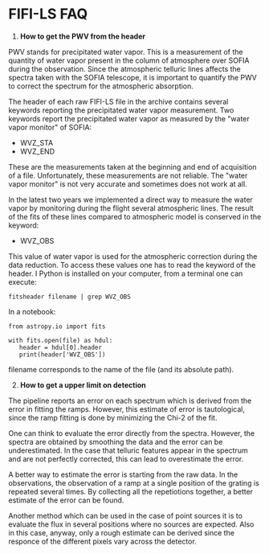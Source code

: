 # FIFI-LS FAQ

1) **How to get the PWV from the header**

PWV stands for precipitated water vapor. This is a measurement of the quantity of water vapor present in the column of atmosphere
over SOFIA during the observation. Since the atmospheric telluric lines affects the spectra taken with the SOFIA telescope, it is 
important to quantify the PWV to correct the spectrum for the atmospheric absorption.

The header of each raw FIFI-LS file in the archive contains several keywords reporting the precipitated water vapor measurement.
Two keywords report the precipitated water vapor as measured by the "water vapor monitor" of SOFIA:
 -  WVZ_STA
 -  WVZ_END
 
These are the measurements taken at the beginning and end of acquisition of a file.
Unfortunately, these measurements are not reliable. The "water vapor monitor" is not very accurate and sometimes does not work at all.

In the latest two years we implemented a direct way to measure the water vapor by monitoring during the flight several atmospheric lines.
The result of the fits of these lines compared to atmospheric model is conserved in the keyword:
- WVZ_OBS

This value of water vapor is used for the atmospheric correction during the data reduction.
To access these values one has to read the keyword of the header.
I Python is installed on your computer, from a terminal one can execute:

```
fitsheader filename | grep WVZ_OBS
```
In a notebook:

```
from astropy.io import fits

with fits.open(file) as hdul:
   header = hdul[0].header
   print(header['WVZ_OBS'])
```
   
filename corresponds to the name of the file (and its absolute path).

2) **How to get a upper limit on detection**

The pipeline reports an error on each spectrum which is derived from the error in fitting the ramps. However, this estimate 
of error is tautological, since the ramp fitting is done by minimizing the Chi-2 of the fit. 

One can think to evaluate the error directly from the spectra. However, the spectra are obtained by smoothing the data and the error
can be underestimated. In the case that telluric features appear in the spectrum and are not perfectly corrected, this can lead to overestimate the error.

A better way to estimate the error is starting from the raw data. In the observations, the observation of a ramp at a single position of the grating is repeated several times. By collecting all the repetiotions together, a better estimate of the error can be found.

Another method which can be used in the case of point sources it is to evaluate the flux in several positions where no sources are expected.
Also in this case, anyway, only a rough estimate can be derived since the responce of the different pixels vary across the detector.

